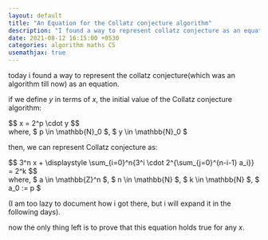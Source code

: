 ```yaml
---
layout: default
title: "An Equation for the Collatz conjecture algorithm"
description: "I found a way to represent collatz conjecture as an equation"
date: 2021-08-12 16:15:00 +0530
categories: algorithm maths CS
usemathjax: true
---
```


today i found a way to represent the collatz conjecture(which was an algorithm till now) as an equation.

if we define $y$ in terms of $x$, the initial value of the Collatz conjecture algorithm:

<div>
$$ x = 2^p \cdot y $$
</div>
where,  
    $ p \in \mathbb{N}_0 $,  
    $ y \in \mathbb{N}_0 $  

then, we can represent Collatz conjecture as:

<div>
$$ 3^n x + \displaystyle \sum_{i=0}^n{3^i \cdot 2^{\sum_{j=0}^{n-i-1} a_i}} = 2^k $$

</div>
where,  
    $ a \in \mathbb{Z}^n $,  
    $ n \in \mathbb{N} $,  
    $ k \in \mathbb{N} $,  
    $ a_0 := p $  

(I am too lazy to document how i got there, but i will expand it in the following days).

now the only thing left is to prove that this equation holds true for any $x$.

